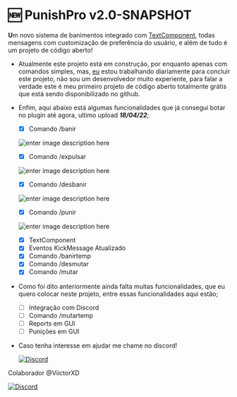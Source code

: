 # 🆕 PunishPro v2.0-SNAPSHOT

**U**m novo sistema de banimentos integrado com [TextComponent](https://www.spigotmc.org/wiki/the-chat-component-api/), todas mensagens com customização de preferência do usuário, e além de tudo é um projeto de código aberto!

 - Atualmente este projeto está em construção, por enquanto apenas com comandos simples, mas, [eu](https://github.com/ferraari) estou trabalhando diariamente para  concluir este projeto, não sou um desenvolvedor muito experiente, para falar a verdade este é meu primeiro projeto de código aberto totalmente grátis que está sendo disponibilizado no github.
 
 - Enfim, aqui abaixo está algumas funcionalidades que já consegui botar no plugin até agora, ultimo upload ***18/04/22***;
	  - [x] Comando /banir
	  
    ![enter image description here](https://media.discordapp.net/attachments/929777781489946685/965595184832315412/desbanir.gif)
	 
   - [x] Comando /expulsar
	 
   ![enter image description here](https://media.discordapp.net/attachments/929777781489946685/965595626681270352/desbanir.gif)
	 
   - [x] Comando /desbanir
	 
   ![enter image description here](https://media.discordapp.net/attachments/929777781489946685/965594675937431642/desbanir.gif)
	 
   - [x] Comando /punir
	 
   ![enter image description here](https://media.discordapp.net/attachments/929777781489946685/965593868617809930/punir.gif)
	 
   - [x] TextComponent
   - [x]  Eventos KickMessage Atualizado
   - [x] Comando /banirtemp
   - [x] Comando /desmutar
   - [x] Comando /mutar
 - Como foi dito anteriormente ainda falta muitas funcionalidades, que eu quero colocar neste projeto, entre essas funcionalidades aqui estão;
	 - [ ] Integração com Discord
	 - [ ] Comando /mutartemp
	 - [ ] Reports em GUI
	 - [ ] Punições em GUI
- Caso tenha interesse em ajudar me chame no discord!

    [![Discord](https://media.discordapp.net/attachments/929777781489946685/965568659164631090/unknown.png)](https://discord.com/users/794887769612222497)

 Colaborador @ViictorXD	
 
   [![Discord](https://media.discordapp.net/attachments/929777781489946685/965568659164631090/unknown.png)](https://discord.com/users/818236451585654834)

 
